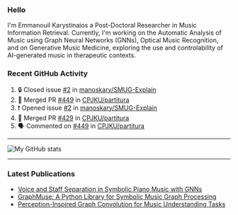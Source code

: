 ### Hello

I'm Emmanouil Karystinaios a Post-Doctoral Researcher in Music Information Retrieval.
Currently, I'm working on the Automatic Analysis of Music using Graph Neural Networks (GNNs), Optical Music Recognition, and on Generative Music Medicine, exploring the use and controlability of AI-generated music in therapeutic contexts.


### Recent GitHub Activity
  
<!--START_SECTION:activity-->
1. 🔒 Closed issue [#2](https://github.com/manoskary/SMUG-Explain/issues/2) in [manoskary/SMUG-Explain](https://github.com/manoskary/SMUG-Explain)
2. 🎉 Merged PR [#449](https://github.com/CPJKU/partitura/pull/449) in [CPJKU/partitura](https://github.com/CPJKU/partitura)
3. ❗ Opened issue [#2](https://github.com/manoskary/SMUG-Explain/issues/2) in [manoskary/SMUG-Explain](https://github.com/manoskary/SMUG-Explain)
4. 🎉 Merged PR [#429](https://github.com/CPJKU/partitura/pull/429) in [CPJKU/partitura](https://github.com/CPJKU/partitura)
5. 🗣 Commented on [#449](https://github.com/CPJKU/partitura/pull/449#issuecomment-2903708516) in [CPJKU/partitura](https://github.com/CPJKU/partitura)
<!--END_SECTION:activity-->

---

![My GitHub stats](https://github-readme-stats.vercel.app/api?username=manoskary&show_icons=true&theme=radical)


<!--
**manoskary/manoskary** is a ✨ _special_ ✨ repository because its `README.md` (this file) appears on your GitHub profile.

Here are some ideas to get you started:

- 🔭 I’m currently working on ...
- 🌱 I’m currently learning ...
- 👯 I’m looking to collaborate on ...
- 🤔 I’m looking for help with ...
- 💬 Ask me about ...
- 📫 How to reach me: ...
- 😄 Pronouns: ...
- ⚡ Fun fact: ...
-->

---

### Latest Publications

<!-- BLOG-POST-LIST:START -->
- [Voice and Staff Separation in Symbolic Piano Music with GNNs](https://medium.com/data-science/voice-and-staff-separation-in-symbolic-piano-music-with-gnns-0cab100629cf?source=rss-9d63e988ed0c------2)
- [GraphMuse: A Python Library for Symbolic Music Graph Processing](https://medium.com/data-science/graphmuse-a-python-library-for-symbolic-music-graph-processing-40dbd9baf319?source=rss-9d63e988ed0c------2)
- [Perception-Inspired Graph Convolution for Music Understanding Tasks](https://medium.com/data-science/perception-inspired-graph-convolution-for-music-understanding-tasks-4d2ba1be48e7?source=rss-9d63e988ed0c------2)
<!-- BLOG-POST-LIST:END -->

